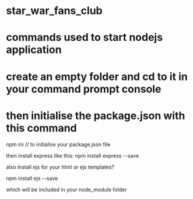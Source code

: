 # star_war_fans_club


# commands used to start nodejs application
# create an empty folder and cd to it in your command prompt console
# then initialise the package.json with this command
npm ini
// to initialise your package.json file

then install express like this:
npm install express --save

also install ejs for your html or ejs templates?

npm install ejs --save

which will be included in your node_module folder
